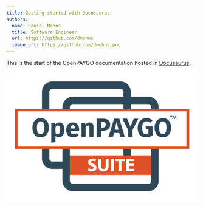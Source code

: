 ```yaml
---
title: Getting started with Docusaurus
authors:
  name: Daniel Mohns
  title: Software Engineer
  url: https://github.com/dmohns
  image_url: https://github.com/dmohns.png
---
```


This is the start of the OpenPAYGO documentation hosted in [Docusaurus](https://docusaurus.io/).

![Docusaurus Plushie](./openpaygo-icon.png)
